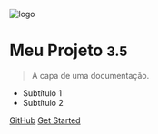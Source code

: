 <!-- _coverpage.md -->

![logo](_media/icon.svg)

# Meu Projeto <small>3.5</small>

> A capa de uma documentação.

- Subtítulo 1
- Subtítulo 2

[GitHub](https://github.com/alexandrezlima/documentations/)
[Get Started](#documentations)